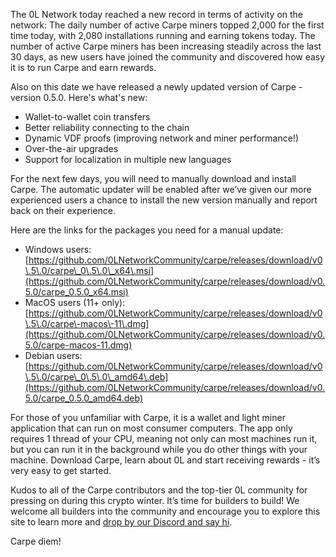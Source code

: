 
The 0L Network today reached a new record in terms of activity on the network: The daily number of active Carpe miners topped 2,000 for the first time today, with 2,080 installations running and earning tokens today. The number of active Carpe miners has been increasing steadily across the last 30 days, as new users have joined the community and discovered how easy it is to run Carpe and earn rewards.




Also on this date we have released a newly updated version of Carpe \- version 0\.5\.0\. Here's what's new:




* Wallet\-to\-wallet coin transfers
* Better reliability connecting to the chain
* Dynamic VDF proofs (improving network and miner performance!)
* Over\-the\-air upgrades
* Support for localization in multiple new languages




For the next few days, you will need to manually download and install Carpe. The automatic updater will be enabled after we’ve given our more experienced users a chance to install the new version manually and report back on their experience.




Here are the links for the packages you need for a manual update:




* Windows users: [https://github.com/0LNetworkCommunity/carpe/releases/download/v0\.5\.0/carpe\_0\.5\.0\_x64\.msi](https://github.com/0LNetworkCommunity/carpe/releases/download/v0.5.0/carpe_0.5.0_x64.msi)
* MacOS users (11\+ only): [https://github.com/0LNetworkCommunity/carpe/releases/download/v0\.5\.0/carpe\-macos\-11\.dmg](https://github.com/0LNetworkCommunity/carpe/releases/download/v0.5.0/carpe-macos-11.dmg)
* Debian users: [https://github.com/0LNetworkCommunity/carpe/releases/download/v0\.5\.0/carpe\_0\.5\.0\_amd64\.deb](https://github.com/0LNetworkCommunity/carpe/releases/download/v0.5.0/carpe_0.5.0_amd64.deb)




For those of you unfamiliar with Carpe, it is a wallet and light miner application that can run on most consumer computers. The app only requires 1 thread of your CPU, meaning not only can most machines run it, but you can run it in the background while you do other things with your machine. Download Carpe, learn about 0L and start receiving rewards \- it’s very easy to get started.




Kudos to all of the Carpe contributors and the top\-tier 0L community for pressing on during this crypto winter. It’s time for builders to build! We welcome all builders into the community and encourage you to explore this site to learn more and [drop by our Discord and say hi](https://discord.gg/Nw7MpczV4X).




Carpe diem!


